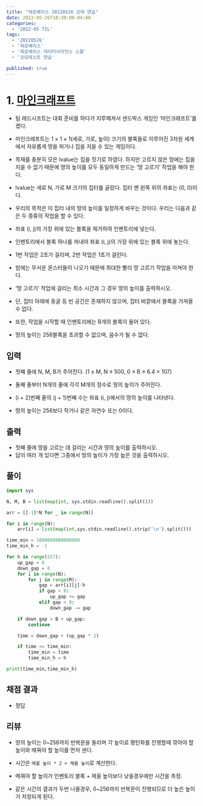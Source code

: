 ```yaml
---
title: "제로베이스 20220526 코테 연습"
date: 2022-05-26T18:30:00-04:00
categories:
  - '2022-05 TIL'
tags:
  - '20220526'
  - '제로베이스'
  - '제로베이스 데이터사이언스 스쿨'
  - '코딩테스트 연습'

published: true
---
```


# 1. [마인크래프트](https://www.acmicpc.net/problem/18111)


* 팀 레드시프트는 대회 준비를 하다가 지루해져서 샌드박스 게임인 ‘마인크래프트’를 켰다.
* 마인크래프트는 1 × 1 × 1(세로, 가로, 높이) 크기의 블록들로 이루어진 3차원 세계에서 자유롭게 땅을 파거나 집을 지을 수 있는 게임이다.

* 목재를 충분히 모은 lvalue는 집을 짓기로 하였다. 하지만 고르지 않은 땅에는 집을 지을 수 없기 때문에 땅의 높이를 모두 동일하게 만드는 ‘땅 고르기’ 작업을 해야 한다.

* lvalue는 세로 N, 가로 M 크기의 집터를 골랐다. 집터 맨 왼쪽 위의 좌표는 (0, 0)이다. 
* 우리의 목적은 이 집터 내의 땅의 높이를 일정하게 바꾸는 것이다. 우리는 다음과 같은 두 종류의 작업을 할 수 있다.

* 좌표 (i, j)의 가장 위에 있는 블록을 제거하여 인벤토리에 넣는다.
* 인벤토리에서 블록 하나를 꺼내어 좌표 (i, j)의 가장 위에 있는 블록 위에 놓는다.
* 1번 작업은 2초가 걸리며, 2번 작업은 1초가 걸린다.
* 밤에는 무서운 몬스터들이 나오기 때문에 최대한 빨리 땅 고르기 작업을 마쳐야 한다.
* ‘땅 고르기’ 작업에 걸리는 최소 시간과 그 경우 땅의 높이를 출력하시오.

* 단, 집터 아래에 동굴 등 빈 공간은 존재하지 않으며, 집터 바깥에서 블록을 가져올 수 없다.
* 또한, 작업을 시작할 때 인벤토리에는 B개의 블록이 들어 있다.
* 땅의 높이는 256블록을 초과할 수 없으며, 음수가 될 수 없다.

## 입력

* 첫째 줄에 N, M, B가 주어진다. (1 ≤ M, N ≤ 500, 0 ≤ B ≤ 6.4 × 107)

* 둘째 줄부터 N개의 줄에 각각 M개의 정수로 땅의 높이가 주어진다.
* (i + 2)번째 줄의 (j + 1)번째 수는 좌표 (i, j)에서의 땅의 높이를 나타낸다.
* 땅의 높이는 256보다 작거나 같은 자연수 또는 0이다.

## 출력

* 첫째 줄에 땅을 고르는 데 걸리는 시간과 땅의 높이를 출력하시오.
* 답이 여러 개 있다면 그중에서 땅의 높이가 가장 높은 것을 출력하시오.

## 풀이

```py
import sys

N, M, B = list(map(int, sys.stdin.readline().split()))

arr = [[-1]*N for _ in range(N)]

for i in range(N):
    arr[i] = list(map(int,sys.stdin.readline().strip('\n').split()))

time_min = 1000000000000000
time_min_h = -1

for h in range(257):
    up_gap = 0
    down_gap = 0
    for i in range(N):
        for j in range(M):
            gap = arr[i][j]-h
            if gap > 0:
                up_gap += gap
            elif gap < 0:
                down_gap -= gap

    if down_gap > B + up_gap:
        continue

    time = down_gap + (up_gap * 2)

    if time <= time_min:
        time_min = time
        time_min_h = h

print(time_min,time_min_h)
```

## 채점 결과

* 정답

## 리뷰

* 땅의 높이는 0~256까지 반복문을 돌리며 각 높이로 평탄화를 진행할때 깎아야 할 높이와 메꿔야 할 높이를 먼저 센다.

* 시간은 ```메꿀 높이 * 2 + 채울 높이```로 계산한다.

* 메꿔야 할 높이가 인벤토리 블록 + 채울 높이보다 낮을경우에만 시간을 측정.

* 같은 시간의 결과가 두번 나올경우, 0~256까지 반복문이 진행되므로 더 높은 높이가 저장되게 된다.

